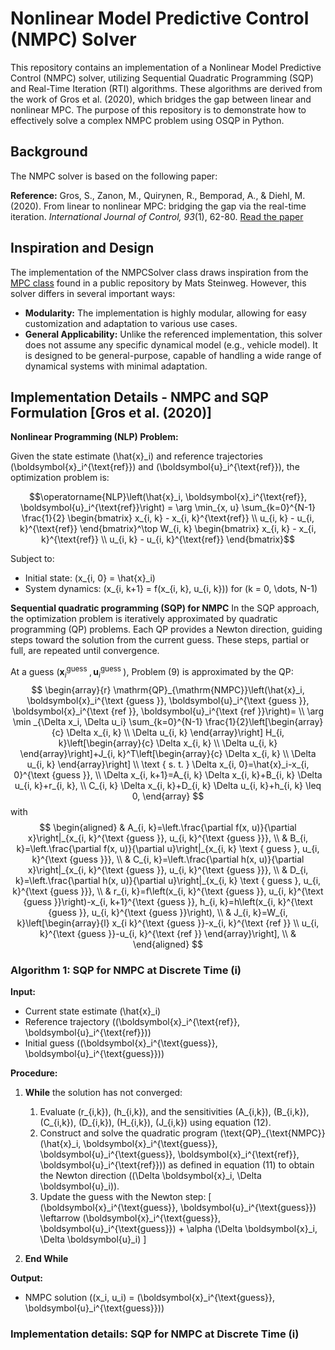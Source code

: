 # Nonlinear Model Predictive Control (NMPC) Solver

This repository contains an implementation of a Nonlinear Model Predictive Control (NMPC) solver, utilizing Sequential Quadratic Programming (SQP) and Real-Time Iteration (RTI) algorithms. These algorithms are derived from the work of Gros et al. (2020), which bridges the gap between linear and nonlinear MPC. The purpose of this repository is to demonstrate how to effectively solve a complex NMPC problem using OSQP in Python.

## Background

The NMPC solver is based on the following paper:

**Reference:**
Gros, S., Zanon, M., Quirynen, R., Bemporad, A., & Diehl, M. (2020). From linear to nonlinear MPC: bridging the gap via the real-time iteration. *International Journal of Control, 93*(1), 62-80. [Read the paper](https://cse.lab.imtlucca.it/~bemporad/publications/papers/ijc_rtiltv.pdf)

## Inspiration and Design

The implementation of the NMPCSolver class draws inspiration from the [MPC class](https://github.com/matssteinweg/Multi-Purpose-MPC/blob/master/src/MPC.py) found in a public repository by Mats Steinweg. However, this solver differs in several important ways:

- **Modularity:** The implementation is highly modular, allowing for easy customization and adaptation to various use cases.
- **General Applicability:** Unlike the referenced implementation, this solver does not assume any specific dynamical model (e.g., vehicle model). It is designed to be general-purpose, capable of handling a wide range of dynamical systems with minimal adaptation.

## Implementation Details - NMPC and SQP Formulation [Gros et al. (2020)]

**Nonlinear Programming (NLP) Problem:**

Given the state estimate \(\hat{x}_i\) and reference trajectories \(\boldsymbol{x}_i^{\text{ref}}\) and \(\boldsymbol{u}_i^{\text{ref}}\), the optimization problem is:

$$\operatorname{NLP}\left(\hat{x}_i, \boldsymbol{x}_i^{\text{ref}}, \boldsymbol{u}_i^{\text{ref}}\right) = \arg \min_{x, u} \sum_{k=0}^{N-1} \frac{1}{2}
\begin{bmatrix}
x_{i, k} - x_{i, k}^{\text{ref}} \\
u_{i, k} - u_{i, k}^{\text{ref}}
\end{bmatrix}^\top
W_{i, k}
\begin{bmatrix}
x_{i, k} - x_{i, k}^{\text{ref}} \\
u_{i, k} - u_{i, k}^{\text{ref}}
\end{bmatrix}$$

Subject to:

- Initial state: \(x_{i, 0} = \hat{x}_i\)
- System dynamics: \(x_{i, k+1} = f(x_{i, k}, u_{i, k})\) for \(k = 0, \dots, N-1\)


**Sequential quadratic programming (SQP) for NMPC**
In the SQP approach, the optimization problem is iteratively approximated by quadratic programming (QP) problems. Each QP provides a Newton direction, guiding steps toward the solution from the current guess. These steps, partial or full, are repeated until convergence.


At a guess $\left(\boldsymbol{x}_i^{\text {guess }}, \boldsymbol{u}_i^{\text {guess }}\right)$, Problem (9) is approximated by the QP:
$$
\begin{array}{r}
\mathrm{QP}_{\mathrm{NMPC}}\left(\hat{x}_i, \boldsymbol{x}_i^{\text {guess }}, \boldsymbol{u}_i^{\text {guess }}, \boldsymbol{x}_i^{\text {ref }}, \boldsymbol{u}_i^{\text {ref }}\right)= \\
\arg \min _{\Delta x_i, \Delta u_i} \sum_{k=0}^{N-1} \frac{1}{2}\left[\begin{array}{c}
\Delta x_{i, k} \\
\Delta u_{i, k}
\end{array}\right] H_{i, k}\left[\begin{array}{c}
\Delta x_{i, k} \\
\Delta u_{i, k}
\end{array}\right]+J_{i, k}^T\left[\begin{array}{c}
\Delta x_{i, k} \\
\Delta u_{i, k}
\end{array}\right] \\
\text { s. t. } \Delta x_{i, 0}=\hat{x}_i-x_{i, 0}^{\text {guess }}, \\
\Delta x_{i, k+1}=A_{i, k} \Delta x_{i, k}+B_{i, k} \Delta u_{i, k}+r_{i, k}, \\
C_{i, k} \Delta x_{i, k}+D_{i, k} \Delta u_{i, k}+h_{i, k} \leq 0,
\end{array}
$$
with 
$$
\begin{aligned}
& A_{i, k}=\left.\frac{\partial f(x, u)}{\partial x}\right|_{x_{i, k}^{\text {guess }}, u_{i, k}^{\text {guess }}}, \\
& B_{i, k}=\left.\frac{\partial f(x, u)}{\partial u}\right|_{x_{i, k} \text { guess }, u_{i, k}^{\text {guess }}}, \\
& C_{i, k}=\left.\frac{\partial h(x, u)}{\partial x}\right|_{x_{i, k}^{\text {guess }}, u_{i, k}^{\text {guess }}}, \\
& D_{i, k}=\left.\frac{\partial h(x, u)}{\partial u}\right|_{x_{i, k} \text { guess }, u_{i, k}^{\text {guess }}}, \\
& r_{i, k}=f\left(x_{i, k}^{\text {guess }}, u_{i, k}^{\text {guess }}\right)-x_{i, k+1}^{\text {guess }}, h_{i, k}=h\left(x_{i, k}^{\text {guess }}, u_{i, k}^{\text {guess }}\right), \\
& J_{i, k}=W_{i, k}\left[\begin{array}{l}
x_{i k}^{\text {guess }}-x_{i, k}^{\text {ref }} \\
u_{i, k}^{\text {guess }}-u_{i, k}^{\text {ref }}
\end{array}\right], \\
&
\end{aligned}
$$

### Algorithm 1: SQP for NMPC at Discrete Time \(i\)

**Input:**
- Current state estimate \(\hat{x}_i\)
- Reference trajectory \((\boldsymbol{x}_i^{\text{ref}}, \boldsymbol{u}_i^{\text{ref}})\)
- Initial guess \((\boldsymbol{x}_i^{\text{guess}}, \boldsymbol{u}_i^{\text{guess}})\)

**Procedure:**

1. **While** the solution has not converged:
   1. Evaluate \(r_{i,k}\), \(h_{i,k}\), and the sensitivities \(A_{i,k}\), \(B_{i,k}\), \(C_{i,k}\), \(D_{i,k}\), \(H_{i,k}\), \(J_{i,k}\) using equation (12).
   2. Construct and solve the quadratic program \(\text{QP}_{\text{NMPC}}(\hat{x}_i, \boldsymbol{x}_i^{\text{guess}}, \boldsymbol{u}_i^{\text{guess}}, \boldsymbol{x}_i^{\text{ref}}, \boldsymbol{u}_i^{\text{ref}})\) as defined in equation (11) to obtain the Newton direction \((\Delta \boldsymbol{x}_i, \Delta \boldsymbol{u}_i)\).
   3. Update the guess with the Newton step:
      \[
      (\boldsymbol{x}_i^{\text{guess}}, \boldsymbol{u}_i^{\text{guess}}) \leftarrow (\boldsymbol{x}_i^{\text{guess}}, \boldsymbol{u}_i^{\text{guess}}) + \alpha (\Delta \boldsymbol{x}_i, \Delta \boldsymbol{u}_i)
      \]
   
2. **End While**

**Output:**
- NMPC solution \((x_i, u_i) = (\boldsymbol{x}_i^{\text{guess}}, \boldsymbol{u}_i^{\text{guess}})\)


### Implementation details: SQP for NMPC at Discrete Time \(i\)
